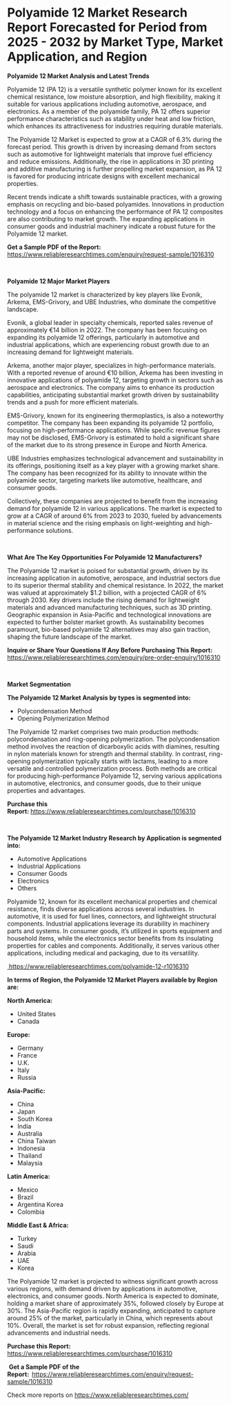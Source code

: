 <p><h1>Polyamide 12 Market Research Report Forecasted for Period from 2025 -  2032 by Market Type, Market Application, and Region</h1></p><p><strong>Polyamide 12 Market Analysis and Latest Trends</strong></p>
<p><p>Polyamide 12 (PA 12) is a versatile synthetic polymer known for its excellent chemical resistance, low moisture absorption, and high flexibility, making it suitable for various applications including automotive, aerospace, and electronics. As a member of the polyamide family, PA 12 offers superior performance characteristics such as stability under heat and low friction, which enhances its attractiveness for industries requiring durable materials.</p><p>The Polyamide 12 Market is expected to grow at a CAGR of 6.3% during the forecast period. This growth is driven by increasing demand from sectors such as automotive for lightweight materials that improve fuel efficiency and reduce emissions. Additionally, the rise in applications in 3D printing and additive manufacturing is further propelling market expansion, as PA 12 is favored for producing intricate designs with excellent mechanical properties. </p><p>Recent trends indicate a shift towards sustainable practices, with a growing emphasis on recycling and bio-based polyamides. Innovations in production technology and a focus on enhancing the performance of PA 12 composites are also contributing to market growth. The expanding applications in consumer goods and industrial machinery indicate a robust future for the Polyamide 12 market.</p></p>
<p><strong>Get a Sample PDF of the Report:&nbsp;</strong> <a href="https://www.reliableresearchtimes.com/enquiry/request-sample/1016310?utm_campaign=3556&utm_medium=2&utm_source=Github&utm_content=ia&utm_term=31032025&utm_id=polyamide-12">https://www.reliableresearchtimes.com/enquiry/request-sample/1016310</a></p>
<p>&nbsp;</p>
<p><strong>Polyamide 12 Major Market Players</strong></p>
<p><p>The polyamide 12 market is characterized by key players like Evonik, Arkema, EMS-Grivory, and UBE Industries, who dominate the competitive landscape. </p><p>Evonik, a global leader in specialty chemicals, reported sales revenue of approximately €14 billion in 2022. The company has been focusing on expanding its polyamide 12 offerings, particularly in automotive and industrial applications, which are experiencing robust growth due to an increasing demand for lightweight materials.</p><p>Arkema, another major player, specializes in high-performance materials. With a reported revenue of around €10 billion, Arkema has been investing in innovative applications of polyamide 12, targeting growth in sectors such as aerospace and electronics. The company aims to enhance its production capabilities, anticipating substantial market growth driven by sustainability trends and a push for more efficient materials.</p><p>EMS-Grivory, known for its engineering thermoplastics, is also a noteworthy competitor. The company has been expanding its polyamide 12 portfolio, focusing on high-performance applications. While specific revenue figures may not be disclosed, EMS-Grivory is estimated to hold a significant share of the market due to its strong presence in Europe and North America.</p><p>UBE Industries emphasizes technological advancement and sustainability in its offerings, positioning itself as a key player with a growing market share. The company has been recognized for its ability to innovate within the polyamide sector, targeting markets like automotive, healthcare, and consumer goods.</p><p>Collectively, these companies are projected to benefit from the increasing demand for polyamide 12 in various applications. The market is expected to grow at a CAGR of around 6% from 2023 to 2030, fueled by advancements in material science and the rising emphasis on light-weighting and high-performance solutions.</p></p>
<p>&nbsp;</p>
<p><strong>What Are The Key Opportunities For Polyamide 12 Manufacturers?</strong></p>
<p><p>The Polyamide 12 market is poised for substantial growth, driven by its increasing application in automotive, aerospace, and industrial sectors due to its superior thermal stability and chemical resistance. In 2022, the market was valued at approximately $1.2 billion, with a projected CAGR of 6% through 2030. Key drivers include the rising demand for lightweight materials and advanced manufacturing techniques, such as 3D printing. Geographic expansion in Asia-Pacific and technological innovations are expected to further bolster market growth. As sustainability becomes paramount, bio-based polyamide 12 alternatives may also gain traction, shaping the future landscape of the market.</p></p>
<p><strong>Inquire or Share Your Questions If Any Before Purchasing This Report:</strong> <a href="https://www.reliableresearchtimes.com/enquiry/pre-order-enquiry/1016310?utm_campaign=3556&utm_medium=2&utm_source=Github&utm_content=ia&utm_term=31032025&utm_id=polyamide-12">https://www.reliableresearchtimes.com/enquiry/pre-order-enquiry/1016310</a></p>
<p>&nbsp;</p>
<p><strong>Market Segmentation</strong></p>
<p><strong>The Polyamide 12 Market Analysis by types is segmented into:</strong></p>
<p><ul><li>Polycondensation Method</li><li>Opening Polymerization Method</li></ul></p>
<p><p>The Polyamide 12 market comprises two main production methods: polycondensation and ring-opening polymerization. The polycondensation method involves the reaction of dicarboxylic acids with diamines, resulting in nylon materials known for strength and thermal stability. In contrast, ring-opening polymerization typically starts with lactams, leading to a more versatile and controlled polymerization process. Both methods are critical for producing high-performance Polyamide 12, serving various applications in automotive, electronics, and consumer goods, due to their unique properties and advantages.</p></p>
<p><strong>Purchase this Report:&nbsp;</strong><a href="https://www.reliableresearchtimes.com/purchase/1016310?utm_campaign=3556&utm_medium=2&utm_source=Github&utm_content=ia&utm_term=31032025&utm_id=polyamide-12">https://www.reliableresearchtimes.com/purchase/1016310</a></p>
<p>&nbsp;</p>
<p><strong>The Polyamide 12 Market Industry Research by Application is segmented into:</strong></p>
<p><ul><li>Automotive Applications</li><li>Industrial Applications</li><li>Consumer Goods</li><li>Electronics</li><li>Others</li></ul></p>
<p><p>Polyamide 12, known for its excellent mechanical properties and chemical resistance, finds diverse applications across several industries. In automotive, it is used for fuel lines, connectors, and lightweight structural components. Industrial applications leverage its durability in machinery parts and systems. In consumer goods, it’s utilized in sports equipment and household items, while the electronics sector benefits from its insulating properties for cables and components. Additionally, it serves various other applications, including medical and packaging, due to its versatility.</p></p>
<p><a href="https://www.reliableresearchtimes.com/polyamide-12-r1016310?utm_campaign=3556&utm_medium=2&utm_source=Github&utm_content=ia&utm_term=31032025&utm_id=polyamide-12">&nbsp;https://www.reliableresearchtimes.com/polyamide-12-r1016310</a></p>
<p><strong>In terms of Region, the Polyamide 12 Market Players available by Region are:</strong></p>
<p>
    <p> <strong> North America: </strong>
        <ul>
            <li>United States</li>
            <li>Canada</li>
        </ul>
        </p> 
    <p> <strong> Europe: </strong>
        <ul>
            <li>Germany</li>
            <li>France</li>
            <li>U.K.</li>
            <li>Italy</li>
            <li>Russia</li>
        </ul>
        </p> 
    <p> <strong> Asia-Pacific: </strong>
        <ul>
            <li>China</li>
            <li>Japan</li>
            <li>South Korea</li>
            <li>India</li>
            <li>Australia</li>
            <li>China Taiwan</li>
            <li>Indonesia</li>
            <li>Thailand</li>
            <li>Malaysia</li>
        </ul>
        </p> 
    <p> <strong> Latin America: </strong>
        <ul>
            <li>Mexico</li>
            <li>Brazil</li>
            <li>Argentina Korea</li>
            <li>Colombia</li>
        </ul>
        </p> 
    <p> <strong> Middle East & Africa: </strong>
        <ul>
            <li>Turkey</li>
            <li>Saudi</li>
            <li>Arabia</li>
            <li>UAE</li>
            <li>Korea</li>
        </ul>
    </p>
    </p>
<p><p>The Polyamide 12 market is projected to witness significant growth across various regions, with demand driven by applications in automotive, electronics, and consumer goods. North America is expected to dominate, holding a market share of approximately 35%, followed closely by Europe at 30%. The Asia-Pacific region is rapidly expanding, anticipated to capture around 25% of the market, particularly in China, which represents about 10%. Overall, the market is set for robust expansion, reflecting regional advancements and industrial needs.</p></p>
<p><strong>Purchase this Report: </strong><a href="https://www.reliableresearchtimes.com/purchase/1016310?utm_campaign=3556&utm_medium=2&utm_source=Github&utm_content=ia&utm_term=31032025&utm_id=polyamide-12">https://www.reliableresearchtimes.com/purchase/1016310</a></p>
<p>&nbsp;<strong>Get a Sample PDF of the Report:&nbsp;&nbsp;</strong><a href="https://www.reliableresearchtimes.com/enquiry/request-sample/1016310?utm_campaign=3556&utm_medium=2&utm_source=Github&utm_content=ia&utm_term=31032025&utm_id=polyamide-12">https://www.reliableresearchtimes.com/enquiry/request-sample/1016310</a></p>
<p><strong></strong></p>
<p>Check more reports on <a href="https://www.reliableresearchtimes.com/?utm_campaign=3556&utm_medium=2&utm_source=Github&utm_content=ia&utm_term=31032025&utm_id=polyamide-12">https://www.reliableresearchtimes.com/</a></p>